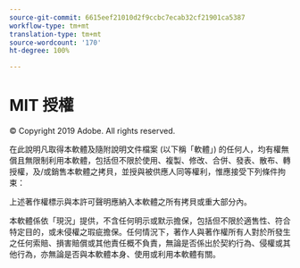 ```yaml
---
source-git-commit: 6615eef21010d2f9ccbc7ecab32cf21901ca5387
workflow-type: tm+mt
translation-type: tm+mt
source-wordcount: '170'
ht-degree: 100%

---
```

# MIT 授權

© Copyright 2019 Adobe. All rights reserved.

在此說明凡取得本軟體及隨附說明文件檔案 (以下稱「軟體」) 的任何人，均有權無償且無限制利用本軟體，包括但不限於使用、複製、修改、合併、發表、散布、轉授權，及/或銷售本軟體之拷貝，並授與被供應人同等權利，惟應接受下列條件拘束：

上述著作權標示與本許可聲明應納入本軟體之所有拷貝或重大部分內。

本軟體係依「現況」提供，不含任何明示或默示擔保，包括但不限於適售性、符合特定目的，或未侵權之瑕疵擔保。任何情況下，著作人與著作權所有人對於所發生之任何索賠、損害賠償或其他責任概不負責，無論是否係出於契約行為、侵權或其他行為，亦無論是否與本軟體本身、使用或利用本軟體有關。
